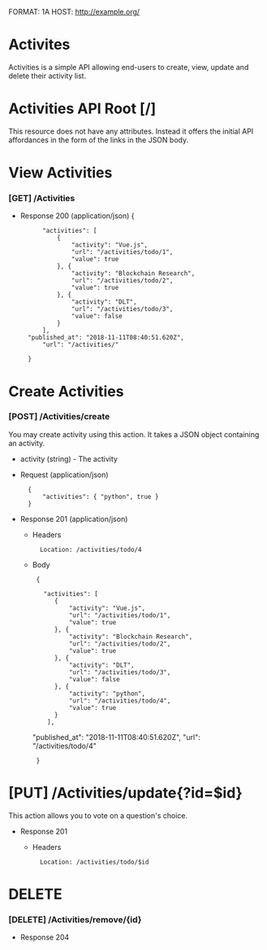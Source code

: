 FORMAT: 1A
HOST: http://example.org/

# Activites

Activities is a simple API allowing end-users to create, view, update and delete their activity list.

# Activities API Root [/]

This resource does not have any attributes. Instead it offers the initial API affordances in the form of the links in the JSON body.

# View Activities

### [GET] /Activities

+ Response 200 (application/json)
	{
            
            "activities": [
                {
                    "activity": "Vue.js",
                    "url": "/activities/todo/1",
                    "value": true
                }, {
                    "activity": "Blockchain Research",
                    "url": "/activities/todo/2",
                    "value": true
                }, {
                    "activity": "DLT",
                    "url": "/activities/todo/3",
                    "value": false
                }
            ],
	    "published_at": "2018-11-11T08:40:51.620Z",
            "url": "/activities/"
            
        }

# Create Activities
 
### [POST] /Activities/create        

You may create activity using this action. It takes a JSON object containing an activity.

+ activity (string) - The activity

+ Request (application/json)

        {
            "activities": { "python", true }
        }

+ Response 201 (application/json)

    + Headers

            Location: /activities/todo/4

    + Body

           {

             "activities": [
                {
                    "activity": "Vue.js",
                    "url": "/activities/todo/1",
                    "value": true
                }, {
                    "activity": "Blockchain Research",
                    "url": "/activities/todo/2",
                    "value": true
                }, {
                    "activity": "DLT",
                    "url": "/activities/todo/3",
                    "value": false
                }, {
                    "activity": "python",
                    "url": "/activities/todo/4",
                    "value": true
                }
              ],
  	     "published_at": "2018-11-11T08:40:51.620Z",
             "url": "/activities/todo/4"

           }

	
# [PUT] /Activities/update{?id=$id}

This action allows you to vote on a question's choice.

+ Response 201

    + Headers

            Location: /activities/todo/$id



# DELETE 

### [DELETE] /Activities/remove/{id}

+ Response 204
